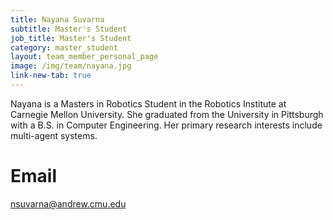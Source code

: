 ```yaml
---
title: Nayana Suvarna
subtitle: Master's Student
job_title: Master's Student
category: master_student
layout: team_member_personal_page
image: /img/team/nayana.jpg
link-new-tab: true
---
```


Nayana is a Masters in Robotics Student in the Robotics Institute at Carnegie Mellon University. She graduated from the University in Pittsburgh with a B.S. in Computer Engineering. Her primary research interests include multi-agent systems.

# Email #
nsuvarna@andrew.cmu.edu
